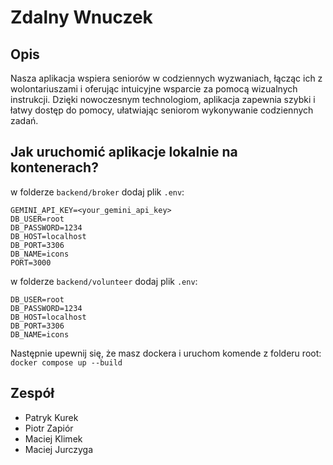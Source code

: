 # Zdalny Wnuczek

## Opis

Nasza aplikacja wspiera seniorów w codziennych wyzwaniach, łącząc ich z wolontariuszami i oferując intuicyjne wsparcie za pomocą wizualnych instrukcji. Dzięki nowoczesnym technologiom, aplikacja zapewnia szybki i łatwy dostęp do pomocy, ułatwiając seniorom wykonywanie codziennych zadań.


## Jak uruchomić aplikacje lokalnie na kontenerach?

w folderze `backend/broker` dodaj plik `.env`:
```
GEMINI_API_KEY=<your_gemini_api_key>
DB_USER=root
DB_PASSWORD=1234
DB_HOST=localhost
DB_PORT=3306
DB_NAME=icons
PORT=3000
```

w folderze `backend/volunteer` dodaj plik `.env`:
```
DB_USER=root
DB_PASSWORD=1234
DB_HOST=localhost
DB_PORT=3306
DB_NAME=icons
```

Następnie upewnij się, że masz dockera i uruchom komende z folderu root: 
`docker compose up --build`

## Zespół
* Patryk Kurek
* Piotr Zapiór
* Maciej Klimek
* Maciej Jurczyga
